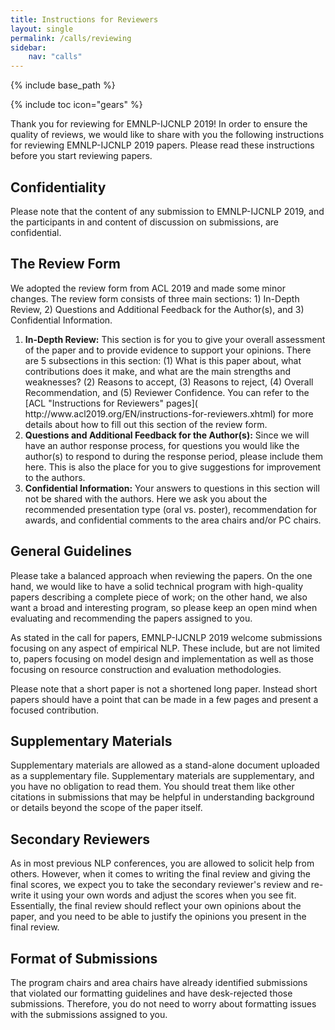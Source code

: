 ```yaml
---
title: Instructions for Reviewers
layout: single
permalink: /calls/reviewing
sidebar: 
    nav: "calls"
---
```

{% include base_path %}

{% include toc icon="gears" %}

Thank you for reviewing for EMNLP-IJCNLP 2019! In order to ensure the quality of reviews, we would like to share with you the following instructions for reviewing EMNLP-IJCNLP 2019 papers. Please read these instructions before you start reviewing papers.


## Confidentiality

Please note that the content of any submission to EMNLP-IJCNLP 2019, and the participants in and content of discussion on submissions, are confidential.  


## The Review Form

We adopted the review form from ACL 2019 and made some minor changes. The review form consists of three main sections: 1) In-Depth Review, 2) Questions and Additional Feedback for the Author(s), and 3) Confidential Information.

<ol>
<li><b>In-Depth Review:</b> This section is for you to give your overall assessment of the paper and to provide evidence to support your opinions. There are 5 subsections in this section: (1) What is this paper about, what contributions does it make, and what are the main strengths and weaknesses? (2) Reasons to accept, (3) Reasons to reject, (4) Overall Recommendation, and (5) Reviewer Confidence. You can refer to the [ACL "Instructions for Reviewers" pages]( http://www.acl2019.org/EN/instructions-for-reviewers.xhtml) for more details about how to fill out this section of the review form.</li>
<li><b>Questions and Additional Feedback for the Author(s):</b> Since we will have an author response process, for questions you would like the author(s) to respond to during the response period, please include them here. This is also the place for you to give suggestions for improvement to the authors.</li>
<li><b>Confidential Information:</b> Your answers to questions in this section will not be shared with the authors. Here we ask you about the recommended presentation type (oral vs. poster), recommendation for awards, and confidential comments to the area chairs and/or PC chairs.</li>
</ol>


## General Guidelines

Please take a balanced approach when reviewing the papers. On the one hand, we would like to have a solid technical program with high-quality papers describing a complete piece of work; on the other hand, we also want a broad and interesting program, so please keep an open mind when evaluating and recommending the papers assigned to you. 

As stated in the call for papers, EMNLP-IJCNLP 2019 welcome submissions focusing on any aspect of empirical NLP. These include, but are not limited to, papers focusing on model design and implementation as well as those focusing on resource construction and evaluation methodologies.

Please note that a short paper is not a shortened long paper. Instead short papers should have a point that can be made in a few pages and present a focused contribution.



## Supplementary Materials

Supplementary materials are allowed as a stand-alone document uploaded as a supplementary file. Supplementary materials are supplementary, and you have no obligation to read them. You should treat them like other citations in submissions that may be helpful in understanding background or details beyond the scope of the paper itself.


## Secondary Reviewers

As in most previous NLP conferences, you are allowed to solicit help from others. However, when it comes to writing the final review and giving the final scores, we expect you to take the secondary reviewer's review and re-write it using your own words and adjust the scores when you see fit. Essentially, the final review should reflect your own opinions about the paper, and you need to be able to justify the opinions you present in the final review.


## Format of Submissions

The program chairs and area chairs have already identified submissions that violated our formatting guidelines and have desk-rejected those submissions. Therefore, you do not need to worry about formatting issues with the submissions assigned to you.






